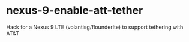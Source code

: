 # nexus-9-enable-att-tether
Hack for a Nexus 9 LTE (volantisg/flounderlte) to support tethering with AT&amp;T 
